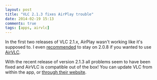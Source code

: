 ```yaml
---
layout: post
title: "VLC 2.1.3 fixes AirPlay trouble"
date: 2014-02-19 15:13
comments: true
tags: [apps, airvlc]
---
```


In the first two releases of VLC 2.1.x, AirPlay wasn't working like it's supposed to. I even [recommended](/blog/2013/11/13/airvlc-v-dot-1-1-dot-1/) to stay on 2.0.8 if you wanted to use [AirVLC](/airvlc).

With the recent release of version 2.1.3 all problems seem to have been fixed and AirVLC is compatible out of the box! You can update VLC from within the app, or [through their website](http://www.videolan.org/vlc/).
